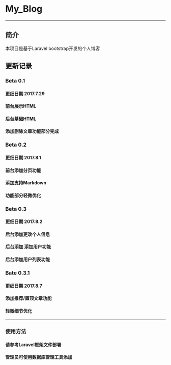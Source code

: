 # My_Blog

----

## 简介

本项目是基于Laravel bootstrap开发的个人博客

## 更新记录

### Beta 0.1    

#### 更细日期 2017.7.29

#### 前台展示HTML
#### 后台基础HTML
#### 添加删除文章功能部分完成



### Beta 0.2  

#### 更细日期 2017.8.1

####  前台添加分页功能
#### 添加支持Markdown
#### 功能部分轻微优化



### Beta 0.3 

#### 更细日期 2017.8.2

#### 后台添加更改个人信息
#### 后台添加 添加用户功能
#### 后台添加用户列表功能



### Bate 0.3.1 

#### 更细日期 2017.8.7

#### 添加推荐/置顶文章功能

#### 轻微细节优化

----

### 使用方法

#### 请参考Laravel框架文件部署

#### 管理员可使用数据库管理工具添加